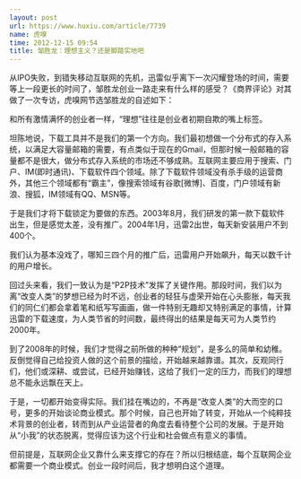 ```yaml
---
layout: post
url: https://www.huxiu.com/article/7739
name: 虎嗅
time: 2012-12-15 09:54
title: 邹胜龙：理想主义？还是脚踏实地吧
---
```

从IPO失败，到错失移动互联网的先机，迅雷似乎离下一次闪耀登场的时间，需要等上一段更长的时间了，邹胜龙创业一路走来有什么样的感受？《商界评论》对其做了一次专访，虎嗅网节选邹胜龙的自述如下：

和所有激情满怀的创业者一样，“理想”往往是创业者初期自欺的嘴上标签。

坦陈地说，下载工具并不是我们的第一个方向。我们最初想做一个分布式的存入系统，以满足大容量邮箱的需要，有点类似于现在的Gmail，但那时候一般邮箱的容量都不是很大，做分布式存入系统的市场还不够成熟。互联网主要应用于搜索、门户、IM(即时通讯)、下载软件四个领域。除了下载软件领域没有杀手级的运营商外，其他三个领域都有“霸主”，像搜索领域有谷歌[微博]、百度，门户领域有新浪、搜狐，IM领域有QQ、MSN等。

于是我们才将下载锁定为要做的东西。2003年8月，我们研发的第一款下载软件出生，但是感觉太差，没有推广。2004年1月，迅雷2出世，每天新安装用户不到400个。

我们认为基本没戏了，哪知三四个月的推广后，迅雷用户开始飙升，每天以数千计的用户增长。

回过头来看，我们一致认为是“P2P技术”发挥了关键作用。那段时间，我们以为离“改变人类”的梦想已经为时不远，创业者的轻狂与虚荣开始在心头膨胀，每天我们的同仁们都会拿着笔和纸写写画画，做一件特别无趣却又特别满足的事情，计算迅雷的下载速度，为人类节省的时间数，最终得出的结果是每天可为人类节约2000年。

到了2008年的时候，我们才觉得之前所做的种种“规划”，是多么的简单和幼稚。反倒觉得自己给投资人做的这个前景的描绘，开始越来越靠谱。其次，反观同行们，他们或深耕、或尝试，已经开始赚钱，这给了我们一定的压力，而我们的理想总不能永远飘在天上。

于是，一切都开始变得实际。我们挂在嘴边的，不再是“改变人类”的大而空的口号，更多的开始谈论商业模式。那个时候，自己也开始了转变，开始从一个纯粹技术背景的创业者，转而到从产业运营者的角度去看待整个公司的发展。于是开始从“小我”的状态脱离，觉得应该为这个行业和社会做点有意义的事情。

但前提是，互联网企业又靠什么来支撑它的存在？所以归根结底，每个互联网企业都需要一个商业模式。创业一段时间后，我才想明白这个道理。

